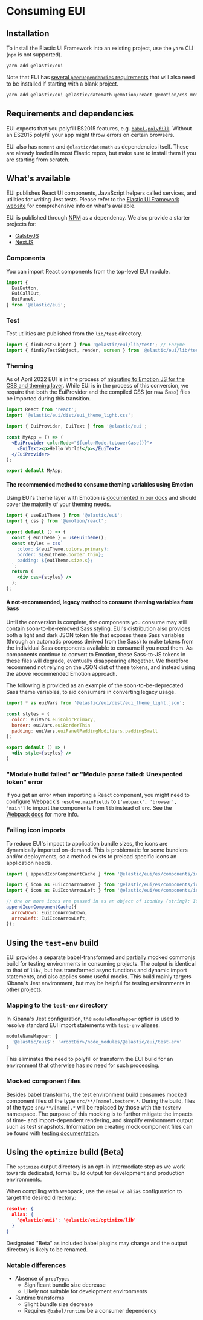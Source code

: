 # Consuming EUI

## Installation

To install the Elastic UI Framework into an existing project, use the `yarn` CLI (`npm` is not supported).

```bash
yarn add @elastic/eui
```

Note that EUI has [several `peerDependencies` requirements](../../package.json) that will also need to be installed if starting with a blank project.

```bash
yarn add @elastic/eui @elastic/datemath @emotion/react @emotion/css moment prop-types
```

## Requirements and dependencies

EUI expects that you polyfill ES2015 features, e.g. [`babel-polyfill`](https://babeljs.io/docs/usage/polyfill/). Without an ES2015 polyfill your app might throw errors on certain browsers.

EUI also has `moment` and `@elastic/datemath` as dependencies itself. These are already loaded in most Elastic repos, but make sure to install them if you are starting from scratch.

## What's available

EUI publishes React UI components, JavaScript helpers called services, and utilities for writing Jest tests. Please refer to the [Elastic UI Framework website](https://elastic.github.io/eui) for comprehensive info on what's available.

EUI is published through [NPM](https://www.npmjs.com/package/@elastic/eui) as a dependency. We also provide a starter projects for:
- [GatsbyJS](https://github.com/elastic/gatsby-eui-starter)
- [NextJS](https://github.com/elastic/next-eui-starter)

### Components

You can import React components from the top-level EUI module.

```js
import {
  EuiButton,
  EuiCallOut,
  EuiPanel,
} from '@elastic/eui';
```

### Test

Test utilities are published from the `lib/test` directory.

```js
import { findTestSubject } from '@elastic/eui/lib/test'; // Enzyme
import { findByTestSubject, render, screen } from '@elastic/eui/lib/test/rtl'; // React Testing Library
```

### Theming

As of April 2022 EUI is in the process of [migrating to Emotion JS for the CSS and theming layer](https://github.com/elastic/eui/issues/3912). While EUI is in the process of this conversion, we require that both the EuiProvider and the compiled CSS (or raw Sass) files be imported during this transition.

```jsx
import React from 'react';
import '@elastic/eui/dist/eui_theme_light.css';

import { EuiProvider, EuiText } from '@elastic/eui';

const MyApp = () => (
  <EuiProvider colorMode="${colorMode.toLowerCase()}">
    <EuiText><p>Hello World!</p></EuiText>
  </EuiProvider>
);

export default MyApp;
```

#### The recommended method to consume theming variables using Emotion

Using EUI's theme layer with Emotion is [documented in our docs](https://elastic.github.io/eui/#/theming/theme-provider) and should cover the majority of your theming needs.

```jsx
import { useEuiTheme } from '@elastic/eui';
import { css } from '@emotion/react';

export default () => {
  const { euiTheme } = useEuiTheme();
  const styles = css`
    color: ${euiTheme.colors.primary};
    border: ${euiTheme.border.thin};
    padding: ${euiTheme.size.s};
  `;
  return (
    <div css={styles} />
  );
};
```
#### A not-recommended, legacy method to consume theming variables from Sass

Until the conversion is complete, the components you consume may still contain soon-to-be-removed Sass styling. EUI's distribution also provides both a light and dark JSON token file that exposes these Sass variables (through an automatic process derived from the Sass) to make tokens from the individual Sass components available to consume if you need them. As components continue to convert to Emotion, these Sass-to-JS tokens in these files will degrade, eventually disappearing altogether. We therefore recommend not relying on the JSON dist of these tokens, and instead using the above recommended Emotion approach.

The following is provided as an example of the soon-to-be-deprecated Sass theme variables, to aid consumers in converting legacy usage.

```jsx
import * as euiVars from '@elastic/eui/dist/eui_theme_light.json';

const styles = {
  color: euiVars.euiColorPrimary,
  border: euiVars.euiBorderThin
  padding: euiVars.euiPanelPaddingModifiers.paddingSmall
};

export default () => (
  <div style={styles} />
)
```

### "Module build failed" or "Module parse failed: Unexpected token" error

If you get an error when importing a React component, you might need to configure Webpack's `resolve.mainFields` to `['webpack', 'browser', 'main']` to import the components from `lib` instead of `src`. See the [Webpack docs](https://webpack.js.org/configuration/resolve/#resolve-mainfields) for more info.

### Failing icon imports

To reduce EUI's impact to application bundle sizes, the icons are dynamically imported on-demand. This is problematic for some bundlers and/or deployments, so a method exists to preload specific icons an application needs.

```js
import { appendIconComponentCache } from '@elastic/eui/es/components/icon/icon';

import { icon as EuiIconArrowDown } from '@elastic/eui/es/components/icon/assets/arrow_down';
import { icon as EuiIconArrowLeft } from '@elastic/eui/es/components/icon/assets/arrow_left';

// One or more icons are passed in as an object of iconKey (string): IconComponent
appendIconComponentCache({
  arrowDown: EuiIconArrowDown,
  arrowLeft: EuiIconArrowLeft,
});
```

## Using the `test-env` build

EUI provides a separate babel-transformed and partially mocked commonjs build for testing environments in consuming projects. The output is identical to that of `lib/`, but has transformed async functions and dynamic import statements, and also applies some useful mocks. This build mainly targets Kibana's Jest environment, but may be helpful for testing environments in other projects.

### Mapping to the `test-env` directory

In Kibana's Jest configuration, the `moduleNameMapper` option is used to resolve standard EUI import statements with `test-env` aliases.

```js
moduleNameMapper: {
  '@elastic/eui$': '<rootDir>/node_modules/@elastic/eui/test-env'
}
```

This eliminates the need to polyfill or transform the EUI build for an environment that otherwise has no need for such processing.

### Mocked component files

Besides babel transforms, the test environment build consumes mocked component files of the type `src/**/[name].testenv.*`. During the build, files of the type `src/**/[name].*` will be replaced by those with the `testenv` namespace. The purpose of this mocking is to further mitigate the impacts of time- and import-dependent rendering, and simplify environment output such as test snapshots. Information on creating mock component files can be found with [testing documentation](../contributing-to-eui/testing/unit-testing.md#writing-mock-component-files).

## Using the `optimize` build (Beta)

The `optimize` output directory is an opt-in intermediate step as we work towards dedicated, formal build output for development and production environments.

When compiling with webpack, use the `resolve.alias` configuration to target the desired directory:

```json
resolve: {
  alias: {
    '@elastic/eui$': '@elastic/eui/optimize/lib'
  }
}
```

Designated "Beta" as included babel plugins may change and the output directory is likely to be renamed.

### Notable differences

* Absence of `propTypes`
  * Significant bundle size decrease
  * Likely not suitable for development environments
* Runtime transforms
  * Slight bundle size decrease
  * Requires `@babel/runtime` be a consumer dependency
